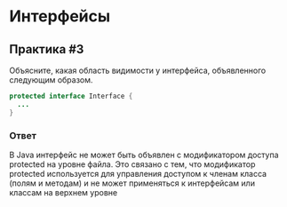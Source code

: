 # Интерфейсы

## Практика #3

Объясните, какая область видимости у интерфейса, объявленного следующим образом.

```java
protected interface Interface {
  ...
}
```

### Ответ

В Java интерфейс не может быть объявлен с модификатором доступа protected на уровне файла. Это связано с тем, что модификатор protected используется для управления доступом к членам класса (полям и методам) и не может применяться к интерфейсам или классам на верхнем уровне